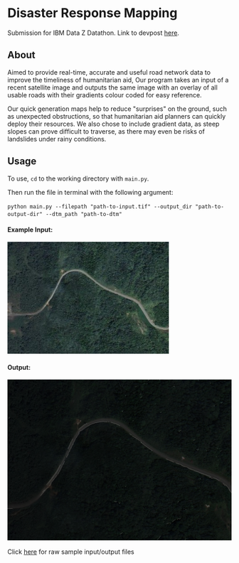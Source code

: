 # Disaster Response Mapping
Submission for IBM Data Z Datathon. Link to devpost [here](https://devpost.com/software/disaster-response-mapping?ref_content=my-projects-tab&ref_feature=my_projects).

## About
Aimed to provide real-time, accurate and useful road network data to improve the timeliness of humanitarian aid, Our program takes an input of a recent satellite image and outputs the same image with an overlay of all usable roads with their gradients colour coded for easy reference. 

Our quick generation maps help to reduce "surprises" on the ground, such as unexpected obstructions, so that humanitarian aid planners can quickly deploy their resources. We also chose to include gradient data, as steep slopes can prove difficult to traverse, as there may even be risks of landslides under rainy conditions.

## Usage

To use, `cd` to the working directory with `main.py`.

Then run the file in terminal with the following argument:

`python main.py --filepath "path-to-input.tif" --output_dir "path-to-output-dir" --dtm_path "path-to-dtm"`

#### Example Input:
![Input](/sample_imgs/input_zoom.jpg)

#### Output:
![Output](/sample_imgs/output_zoom.png)

Click [here](https://mega.nz/fm/I3lwCQ5L) for raw sample input/output files
